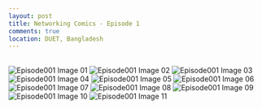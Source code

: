 ```yaml
---
layout: post
title: Networking Comics - Episode 1
comments: true
location: DUET, Bangladesh
---
```


<br>

<img src="/Networking_Comics/images/Episode001/01.png" alt="Episode001 Image 01">
<img src="/Networking_Comics/images/Episode001/02.png" alt="Episode001 Image 02">
<img src="/Networking_Comics/images/Episode001/03.png" alt="Episode001 Image 03">
<img src="/Networking_Comics/images/Episode001/04.png" alt="Episode001 Image 04">
<img src="/Networking_Comics/images/Episode001/05.png" alt="Episode001 Image 05">
<img src="/Networking_Comics/images/Episode001/06.png" alt="Episode001 Image 06">
<img src="/Networking_Comics/images/Episode001/07.png" alt="Episode001 Image 07">
<img src="/Networking_Comics/images/Episode001/08.png" alt="Episode001 Image 08">
<img src="/Networking_Comics/images/Episode001/09.png" alt="Episode001 Image 09">
<img src="/Networking_Comics/images/Episode001/10.png" alt="Episode001 Image 10">
<img src="/Networking_Comics/images/Episode001/11.png" alt="Episode001 Image 11">